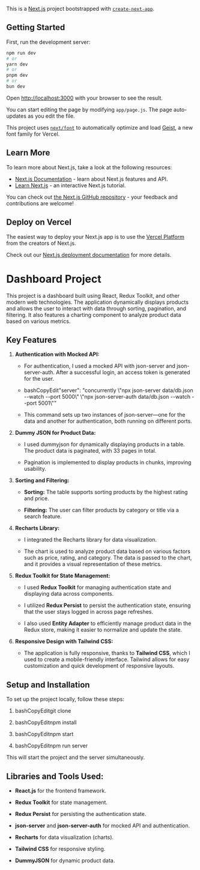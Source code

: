This is a [Next.js](https://nextjs.org) project bootstrapped with [`create-next-app`](https://github.com/vercel/next.js/tree/canary/packages/create-next-app).

## Getting Started

First, run the development server:

```bash
npm run dev
# or
yarn dev
# or
pnpm dev
# or
bun dev
```

Open [http://localhost:3000](http://localhost:3000) with your browser to see the result.

You can start editing the page by modifying `app/page.js`. The page auto-updates as you edit the file.

This project uses [`next/font`](https://nextjs.org/docs/app/building-your-application/optimizing/fonts) to automatically optimize and load [Geist](https://vercel.com/font), a new font family for Vercel.

## Learn More

To learn more about Next.js, take a look at the following resources:

- [Next.js Documentation](https://nextjs.org/docs) - learn about Next.js features and API.
- [Learn Next.js](https://nextjs.org/learn) - an interactive Next.js tutorial.

You can check out [the Next.js GitHub repository](https://github.com/vercel/next.js) - your feedback and contributions are welcome!

## Deploy on Vercel

The easiest way to deploy your Next.js app is to use the [Vercel Platform](https://vercel.com/new?utm_medium=default-template&filter=next.js&utm_source=create-next-app&utm_campaign=create-next-app-readme) from the creators of Next.js.

Check out our [Next.js deployment documentation](https://nextjs.org/docs/app/building-your-application/deploying) for more details.


Dashboard Project
=================

This project is a dashboard built using React, Redux Toolkit, and other modern web technologies. The application dynamically displays products and allows the user to interact with data through sorting, pagination, and filtering. It also features a charting component to analyze product data based on various metrics.

Key Features
------------

1.  **Authentication with Mocked API:**
    
    *   For authentication, I used a mocked API with json-server and json-server-auth. After a successful login, an access token is generated for the user.
        
    *   bashCopyEdit"server": "concurrently \\"npx json-server data/db.json --watch --port 5000\\" \\"npx json-server-auth data/db.json --watch --port 5001\\""
        
    *   This command sets up two instances of json-server—one for the data and another for authentication, both running on different ports.
        
2.  **Dummy JSON for Product Data:**
    
    *   I used dummyjson for dynamically displaying products in a table. The product data is paginated, with 33 pages in total.
        
    *   Pagination is implemented to display products in chunks, improving usability.
        
3.  **Sorting and Filtering:**
    
    *   **Sorting:** The table supports sorting products by the highest rating and price.
        
    *   **Filtering:** The user can filter products by category or title via a search feature.
        
4.  **Recharts Library:**
    
    *   I integrated the Recharts library for data visualization.
        
    *   The chart is used to analyze product data based on various factors such as price, rating, and category. The data is passed to the chart, and it provides a visual representation of these metrics.
        
5.  **Redux Toolkit for State Management:**
    
    *   I used **Redux Toolkit** for managing authentication state and displaying data across components.
        
    *   I utilized **Redux Persist** to persist the authentication state, ensuring that the user stays logged in across page refreshes.
        
    *   I also used **Entity Adapter** to efficiently manage product data in the Redux store, making it easier to normalize and update the state.
        
6.  **Responsive Design with Tailwind CSS:**
    
    *   The application is fully responsive, thanks to **Tailwind CSS**, which I used to create a mobile-friendly interface. Tailwind allows for easy customization and quick development of responsive layouts.
        

Setup and Installation
----------------------

To set up the project locally, follow these steps:

1.  bashCopyEditgit clone
    
2.  bashCopyEditnpm install
    
3.  bashCopyEditnpm start
    
4.  bashCopyEditnpm run server
    

This will start the project and the server simultaneously.

Libraries and Tools Used:
-------------------------

*   **React.js** for the frontend framework.
    
*   **Redux Toolkit** for state management.
    
*   **Redux Persist** for persisting the authentication state.
    
*   **json-server** and **json-server-auth** for mocked API and authentication.
    
*   **Recharts** for data visualization (charts).
    
*   **Tailwind CSS** for responsive styling.
    
*   **DummyJSON** for dynamic product data.
